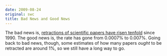 ```yaml
---
date: 2009-08-24
original: swc
title: Bad News and Good News
---
```

<p>The bad news is, <a href="http://blogs.nature.com/news/thegreatbeyond/2009/08/retractions_rising.html">retractions of scientific papers have risen tenfold</a> since 1990. The good news is, the rate has gone from 0.0007% to 0.007%. Going back to bad news, though, some estimates of how many papers <em>ought</em> to be retracted are around 1%, so we still have a long way to go.</p>
